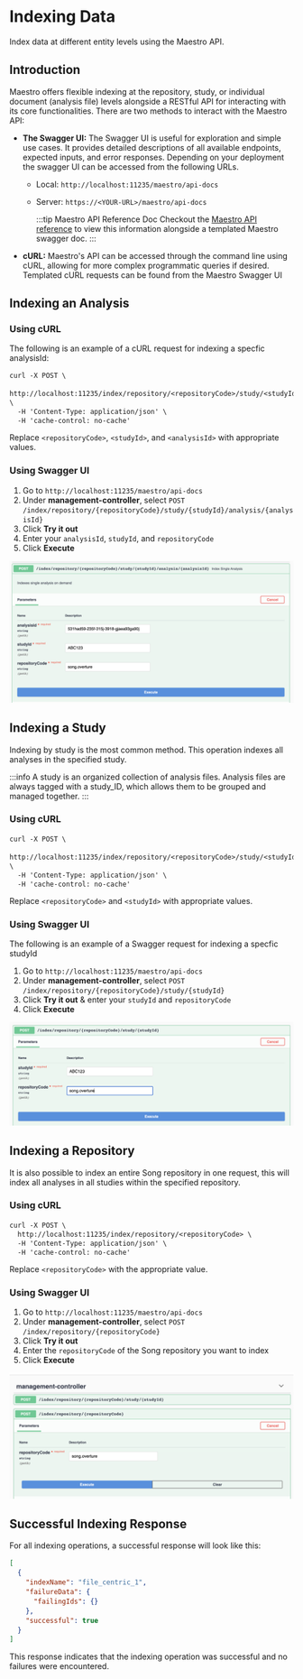 # Indexing Data

Index data at different entity levels using the Maestro API. 

## Introduction

Maestro offers flexible indexing at the repository, study, or individual document (analysis file) levels alongside a RESTful API for interacting with its core functionalities. There are two methods to interact with the Maestro API:

- **The Swagger UI:** The Swagger UI is useful for exploration and simple use cases. It provides detailed descriptions of all available endpoints, expected inputs, and error responses. Depending on your deployment the swagger UI can be accessed from the following URLs.
    - Local: `http://localhost:11235/maestro/api-docs`
    - Server: `https://<YOUR-URL>/maestro/api-docs`


      :::tip Maestro API Reference Doc
      Checkout the [Maestro API reference](/docs/core-software/Maestro/usage/api-reference) to view this information alongside a templated Maestro swagger doc.
      :::

- **cURL:** Maestro's API can be accessed through the command line using cURL, allowing for more complex programmatic queries if desired. Templated cURL requests can be found from the Maestro Swagger UI 

## Indexing an Analysis

### Using cURL

The following is an example of a cURL request for indexing a specfic analysisId:

```shell
curl -X POST \
  http://localhost:11235/index/repository/<repositoryCode>/study/<studyId>/analysis/<analysisId> \
  -H 'Content-Type: application/json' \
  -H 'cache-control: no-cache'
```

Replace `<repositoryCode>`, `<studyId>`, and `<analysisId>` with appropriate values.

### Using Swagger UI

1. Go to `http://localhost:11235/maestro/api-docs`
2. Under **management-controller**, select `POST /index/repository/{repositoryCode}/study/{studyId}/analysis/{analysisId}`
3. Click **Try it out**
4. Enter your `analysisId`, `studyId`, and `repositoryCode`
5. Click **Execute**

![Entity](../assets/index-analysis.png 'Index Analysis')

## Indexing a Study

Indexing by study is the most common method. This operation indexes all analyses in the specified study.

:::info
A study is an organized collection of analysis files. Analysis files are always tagged with a study_ID, which allows them to be grouped and managed together.
:::

### Using cURL

```shell
curl -X POST \
  http://localhost:11235/index/repository/<repositoryCode>/study/<studyId> \
  -H 'Content-Type: application/json' \
  -H 'cache-control: no-cache'
```

Replace `<repositoryCode>` and `<studyId>` with appropriate values.

### Using Swagger UI

The following is an example of a Swagger request for indexing a specfic studyId

1. Go to `http://localhost:11235/maestro/api-docs`
2. Under **management-controller**, select `POST /index/repository/{repositoryCode}/study/{studyId}`
3. Click **Try it out** & enter your `studyId` and `repositoryCode`
5. Click **Execute**

![Entity](../assets/index-study.png 'Index Study')

## Indexing a Repository

It is also possible to index an entire Song repository in one request, this will index all analyses in all studies within the specified repository.

### Using cURL

```shell
curl -X POST \
  http://localhost:11235/index/repository/<repositoryCode> \
  -H 'Content-Type: application/json' \
  -H 'cache-control: no-cache'
```

Replace `<repositoryCode>` with the appropriate value.

### Using Swagger UI

1. Go to `http://localhost:11235/maestro/api-docs`
2. Under **management-controller**, select `POST /index/repository/{repositoryCode}`
3. Click **Try it out**
4. Enter the `repositoryCode` of the Song repository you want to index
5. Click **Execute**

![Entity](../assets/index-repo2.png 'Index Repo')

## Successful Indexing Response

For all indexing operations, a successful response will look like this:

```json
[
  {
    "indexName": "file_centric_1",
    "failureData": {
      "failingIds": {}
    },
    "successful": true
  }
]
```

This response indicates that the indexing operation was successful and no failures were encountered.